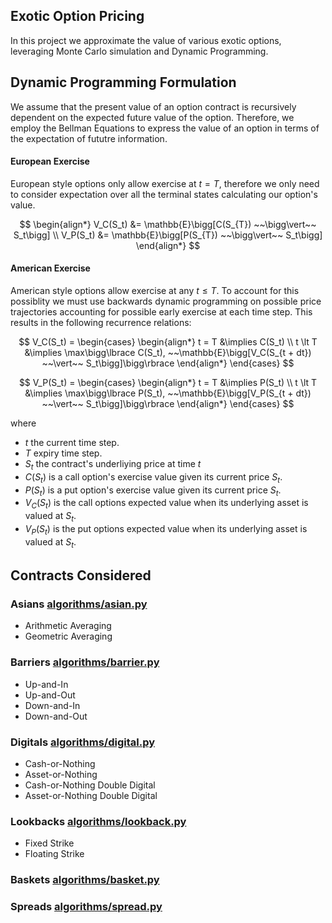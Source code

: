 ## Exotic Option Pricing
In this project we approximate the value of various exotic options, leveraging Monte Carlo simulation and Dynamic Programming.

## Dynamic Programming Formulation
We assume that the present value of an option contract is recursively dependent on the expected future value of the option. Therefore, we employ the Bellman Equations to express the value of an option in terms of the expectation of fututre information. 

#### European Exercise
European style options only allow exercise at $t = T$, therefore we only need to consider expectation over all the terminal states calculating our option's value.

$$
\begin{align*}
V_C(S_t) &= \mathbb{E}\bigg[C(S_{T}) ~~\bigg\vert~~ S_t\bigg]
\\
V_P(S_t) &= \mathbb{E}\bigg[P(S_{T}) ~~\bigg\vert~~ S_t\bigg]
\end{align*}
$$


#### American Exercise
American style options allow exercise at any $t \le T$. To account for this possiblity we must use backwards dynamic programming on possible price trajectories accounting for possible early exercise at each time step. This results in the following recurrence relations:

$$
V_C(S_t) = 
\begin{cases}
\begin{align*}
t = T &\implies C(S_t)
\\
t \lt T &\implies \max\bigg\lbrace C(S_t), ~~\mathbb{E}\bigg[V_C(S_{t + dt}) ~~\vert~~ S_t\bigg]\bigg\rbrace
\end{align*}
\end{cases}
$$

$$
V_P(S_t) = 
\begin{cases}
\begin{align*}
t = T &\implies P(S_t)
\\
t \lt T &\implies \max\bigg\lbrace P(S_t), ~~\mathbb{E}\bigg[V_P(S_{t + dt}) ~~\vert~~ S_t\bigg]\bigg\rbrace
\end{align*}
\end{cases}
$$

where
- $t$ the current time step.
- $T$ expiry time step.
- $S_t$ the contract's underliying price at time $t$
- $C(S_t)$ is a call option's exercise value given its current price $S_t$.
- $P(S_t)$ is a put option's exercise value given its current price $S_t$.
- $V_C(S_t)$ is the call options expected value when its underlying asset is valued at $S_t$.
- $V_P(S_t)$ is the put options expected value when its underlying asset is valued at $S_t$.


## Contracts Considered

### Asians [algorithms/asian.py](algorithms/asian.py)
- Arithmetic Averaging
- Geometric Averaging

### Barriers [algorithms/barrier.py](algorithms/barrier.py) 
- Up-and-In
- Up-and-Out
- Down-and-In
- Down-and-Out


### Digitals [algorithms/digital.py](algorithms/digital.py)
- Cash-or-Nothing
- Asset-or-Nothing
- Cash-or-Nothing Double Digital
- Asset-or-Nothing Double Digital

### Lookbacks [algorithms/lookback.py](algorithms/lookback.py)
- Fixed Strike
- Floating Strike

### Baskets [algorithms/basket.py](algorithms/basket.py)

### Spreads [algorithms/spread.py](algorithms/spread.py)

<!-- ### [Asians](algorithms/asian.py) (Geometric and Arithmetic Averaging)
An Asian option's payoff is determined by the arithmetic or geometric average price of the underlying asset over its duration, rather than its price at a particular moment. Let $\mu(S_t)$ represent the running arithmetic or geometric average of the underlying asset up to time $t$:
$$
\begin{align*}
C(S_t) &= \max\left\{\mu(S_t) - K,~~ 0\right\} \\
P(S_t) &= \max\left\{K - \mu(S_t),~~ 0\right\}
\end{align*}
$$




### [Barriers](algorithms/barrier.py) (Up-and-In, Up-and-Out, Down-and-In, Down-and-Out)

Barrier options have payoffs that depend on whether the underlying asset's price crosses a predetermined barrier level $B$.

#### Up-and-In
Activated only if the price breaches the upper barrier:
$$
\begin{align*}
C(S_t) &= 
\begin{cases}
\max(S_t - K, 0) & \text{if } \exists i \le t \text{ such that } S_{i} \ge B \\
0 & \text{otherwise}
\end{cases} \\
P(S_t) &= 
\begin{cases}
\max(K - S_t, 0) & \text{if } \exists i \le t \text{ such that } S_{i} \ge B \\
0 & \text{otherwise}
\end{cases}
\end{align*}
$$

#### Up-and-Out
Active unless the price breaches the upper barrier:
$$
\begin{align*}
C(S_t) &= 
\begin{cases}
\max(S_t - K, 0) & \text{if } \forall i \le t, S_{i} < B \\
0 & \text{otherwise}
\end{cases} \\
P(S_t) &= 
\begin{cases}
\max(K - S_t, 0) & \text{if } \forall i \le t, S_{i} < B \\
0 & \text{otherwise}
\end{cases}
\end{align*}
$$

#### Down-and-In
Activated only if the price breaches the lower barrier:
$$
\begin{align*}
C(S_t) &= 
\begin{cases}
\max(S_t - K, 0) & \text{if } \exists i \le t \text{ such that } S_{i} \le B \\
0 & \text{otherwise}
\end{cases} \\
P(S_t) &= 
\begin{cases}
\max(K - S_t, 0) & \text{if } \exists i \le t \text{ such that } S_{i} \le B \\
0 & \text{otherwise}
\end{cases}
\end{align*}
$$

#### Down-and-Out
Active unless the price breaches the lower barrier:
$$
\begin{align*}
C(S_t) &= 
\begin{cases}
\max(S_t - K, 0) & \text{if } \forall i \le t, S_{i} > B \\
0 & \text{otherwise}
\end{cases} \\
P(S_t) &= 
\begin{cases}
\max(K - S_t, 0) & \text{if } \forall i \le t, S_{i} > B \\
0 & \text{otherwise}
\end{cases}
\end{align*}
$$



### [Digitals](algorithms/digital.py) (Cash, Asset, Cash Double, Asset Double)

Digital options provide a fixed payoff if the underlying asset meets a specified condition at maturity.

#### Cash Digitals
Cash Digitals have a single strike $K$ and pay a fixed amount $Q$:
$$
\begin{align*}
C(S_t) &= 
\begin{cases}
Q & \text{if } S_{t} > K \\
0 & \text{otherwise}
\end{cases} \\
P(S_t) &= 
\begin{cases}
Q & \text{if } S_{t} < K \\
0 & \text{otherwise}
\end{cases}
\end{align*}
$$

#### Asset Digitals
Asset Digitals have a similar structure but the payoff is based on the asset price rather than a cash amount. 

#### Double Cash Digitals
Double Cash Digitals use two strike prices, $K_1$ and $K_2$, and pay out $Q$ if the underlying price is between these strikes:
$$
C(S_t) = 
\begin{cases}
Q & \text{if } K_1 < S_{t} < K_2 \\
0 & \text{otherwise}
\end{cases}
$$

#### Double Asset Digitals
Double Asset Digitals have a similar payoff structure but based on the asset price.


### [Lookbacks](algorithms/lookback.py) (Fixed Strike and Floating Strike)

Lookback options are exotic options where the payoff depends on the best observed price of the underlying asset over the option's lifetime.

#### Fixed Strike
The payoff depends on a predetermined strike price and the maximum or minimum price of the underlying asset:
$$
\begin{align*}
C(S_t) &= \max\left\{\max_{0 \le i \le t}(S_i) - K,~~ 0\right\} \\
P(S_t) &= \max\left\{K - \min_{0 \le i \le t}(S_i),~~ 0\right\}
\end{align*}
$$

#### Floating Strike
The payoff is based on the current underlying price and the maximum or minimum price observed during the option's lifetime:
$$
\begin{align*}
C(S_t) &= \max\left\{S_t - \min_{0 \le i \le t}(S_i),~~ 0\right\} \\
P(S_t) &= \max\left\{\max_{0 \le i \le t}(S_i) - S_t,~~ 0\right\}
\end{align*}
$$


### [Baskets](algorithms/basket.py)

Basket options are based on a portfolio of assets. The payoff depends on the weighted sum of the asset prices, rather than a single asset. Let $\mathbf{w}$ and $\mathbf{S_t}$ denote the asset weights and individual asset prices at time $t$, respectively. The payoff functions are:

$$
\begin{align*}
C(\mathbf{S_t}) &= \max\left\{\mathbf{w} \cdot \mathbf{S_t} - K,~~ 0\right\} \\
P(\mathbf{S_t}) &= \max\left\{K - \mathbf{w} \cdot \mathbf{S_t},~~ 0\right\}
\end{align*}
$$


### [Spreads](algorithms/spread.py)

Spread options are designed to profit from the difference between the prices of two underlying assets. For two assets, $S^{(1)}$ and $S^{(2)}$, the payoff is determined as follows:

$$
\begin{align*}
C(S_t) &= \max\left\{(S_t^{(1)} - S_t^{(2)}) - K,~~ 0\right\} \\
P(S_t) &= \max\left\{K - (S_t^{(1)} - S_t^{(2)}),~~ 0\right\}
\end{align*}
$$ -->



<!-- 
# Price Models
Below we describe the built in underlying price models.

#### Stationary Model
The [Stationary Model](models/stationary.py) follows a Geometric Brownian Motion with constant drift and volatility:

$$ dS_t = \mu S_t ~ dt + \sigma S_t ~ dW $$ 

where $\mu$ is the drift rate, $\sigma$ is the volatility, and $dW$ is a Wiener processes increment.

#### Stochastic Volatility Model
The [Stochastic Volatility (Heston) Model](models/stochastic_volatility.py) extends Geometric Brownian motion to incorporate a mean reverting stochastic volatility process:

$$ dS_t = \mu S_t ~ dt + \sqrt{V_t} S_t ~ dW_{S,t} $$

$$ dV_t = \kappa (\theta - V_t) ~ dt + \sigma \sqrt{V_t} ~ dW_{V,t} $$ 

where $V_t$ denotes the stochastic volatility process, $\mu$ is the asset's drift rate, $\kappa$ is the mean-reversion rate of volatility, $\theta$ is the long-term average volatility, $\sigma$ is the volatility of volatility, and $dW_{S,t}$ and $dW_{V,t}$ are $\rho$ correlated Wiener processes for the stock price and volatility, respectively.

#### Jump Diffusion Model
The [Jump Diffusion Model](models/jump_diffusion.py) extends Geometric Brownian Motion to incorporate log normal jumps in the asset's price:

$$ dS_t = \mu S_t ~ dt + \sigma S_t ~ dW_t + S_t ~ dJ_t $$ 

where $\mu$ is the drift rate, $\sigma$ is the volatility, $dW_t$ is an increment of a Wiener processes, and $dJ_t$ is an increment of a Poisson process of intensity $\lambda_J$ and normally distributed sizes modeled by $\mu_J$ and $\sigma_J$.

#### Stochastic Volatility Jump Model
The [Stochastic Volatility Jump (Bates) Model](models/stochastic_volatility_jump.py) combines the Heston Stochastic Volatility model with the Jump Diffusion model:

$$ dS_t = \mu S_t ~ dt + \sqrt{V_t} S_t ~ dW_{S,t} + S_t ~ dJ_t $$

$$ dV_t = \kappa (\theta - V_t) ~ dt + \sigma \sqrt{V_t} ~ dW_{V,t} $$ 

the parameter definitions follow naturally from the Stochastic Volatility and Jump Diffusion Models. -->
